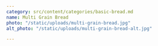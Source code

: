 ```yaml
---
category: src/content/categories/basic-bread.md
name: Multi Grain Bread
photo: "/static/uploads/multi-grain-bread.jpg"
alt_photo: "/static/uploads/multi-grain-bread-alt.jpg"

---
```

